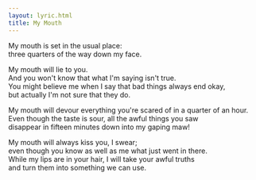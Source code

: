 ```yaml
---
layout: lyric.html
title: My Mouth
---
```


My mouth is set in the usual place:  
three quarters of the way down my face.  

My mouth will lie to you.  
And you won't know that what I'm saying isn't true.  
You might believe me when I say that bad things always end okay,  
but actually I'm not sure that they do.  

My mouth will devour everything you're scared of in a quarter of an hour.  
Even though the taste is sour, all the awful things you saw  
disappear in fifteen minutes down into my gaping maw!  

My mouth will always kiss you, I swear;  
even though you know as well as me what just went in there.  
While my lips are in your hair, I will take your awful truths  
and turn them into something we can use.  

